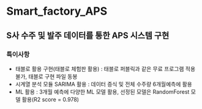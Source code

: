 # Smart_factory_APS
## S사 수주 및 발주 데이터를 통한 APS 시스템 구현
### 특이사항
- 태블로 활용 구현(태블로 체험판 활용) : 태블로 퍼블릭과 같은 무료 프로그램 적용 불가, 태블로 구현 파일 동봉
- 시계열 분석 모듈 SARIMA 활용 : 데이터 증식 및 전체 수주량 6개월예측에 활용
- ML 활용 : 3개월 예측에 다양한 ML 모델 활용, 선정된 모델은 RandomForest 모델 활용(R2 score = 0.978)
